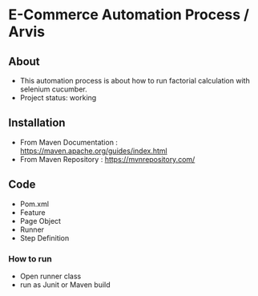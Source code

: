 # E-Commerce Automation Process / Arvis

## About

* This automation process is about how to run factorial calculation with selenium cucumber. 
* Project status: working

## Installation

* From Maven Documentation  : https://maven.apache.org/guides/index.html
* From Maven Repository     : https://mvnrepository.com/

## Code

* Pom.xml
* Feature
* Page Object
* Runner
* Step Definition

### How to run
* Open runner class
* run as Junit or Maven build

